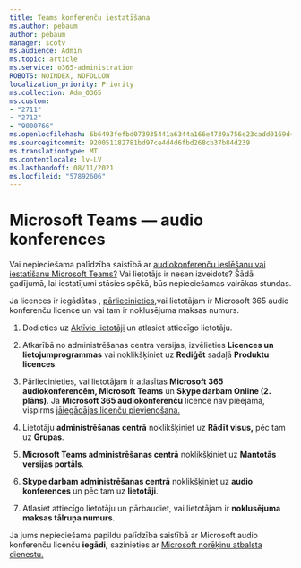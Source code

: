 ```yaml
---
title: Teams konferenču iestatīšana
ms.author: pebaum
author: pebaum
manager: scotv
ms.audience: Admin
ms.topic: article
ms.service: o365-administration
ROBOTS: NOINDEX, NOFOLLOW
localization_priority: Priority
ms.collection: Adm_O365
ms.custom:
- "2711"
- "2712"
- "9000766"
ms.openlocfilehash: 6b6493fefbd073935441a6344a166e4739a756e23cadd0169d41ebdbd927ae85
ms.sourcegitcommit: 920051182781bd97ce4d4d6fbd268cb37b84d239
ms.translationtype: MT
ms.contentlocale: lv-LV
ms.lasthandoff: 08/11/2021
ms.locfileid: "57892606"
---
```

# <a name="microsoft-teams--audio-conferencing"></a>Microsoft Teams — audio konferences

Vai nepieciešama palīdzība saistībā ar [audiokonferenču ieslēšanu vai iestatīšanu Microsoft Teams?](https://docs.microsoft.com/microsoftteams/set-up-audio-conferencing-in-teams)  Vai lietotājs ir nesen izveidots? Šādā gadījumā, lai iestatījumi stāsies spēkā, būs nepieciešamas vairākas stundas.

Ja licences ir iegādātas , [pārliecinieties,](https://docs.microsoft.com/microsoftteams/set-up-audio-conferencing-in-teams#step-2-get-and-assign-licenses)vai lietotājam ir Microsoft 365 audio konferenču licence un vai tam ir noklusējuma maksas numurs.

1. Dodieties uz [Aktīvie lietotāji](https://admin.microsoft.com/Adminportal/Home?source=applauncher#/users) un atlasiet attiecīgo lietotāju.

2. Atkarībā no administrēšanas centra versijas, izvēlieties **Licences un lietojumprogrammas** vai noklikšķiniet uz **Rediģēt** sadaļā **Produktu licences**.

3. Pārliecinieties, vai lietotājam ir atlasītas **Microsoft 365 audiokonferencēm, Microsoft Teams** un **Skype darbam Online (2. plāns)**. Ja **Microsoft 365 audiokonferenču** licence nav pieejama, vispirms [jāiegādājas licenču pievienošana.](https://docs.microsoft.com/microsoftteams/teams-add-on-licensing/microsoft-teams-add-on-licensing?tabs=small-business)

4. Lietotāju **administrēšanas centrā** noklikšķiniet uz **Rādīt visus,** pēc tam uz **Grupas**.

5. **Microsoft Teams administrēšanas centrā** noklikšķiniet uz **Mantotās versijas portāls**.

6. **Skype darbam administrēšanas centrā** noklikšķiniet uz **audio konferences** un pēc tam uz **lietotāji**.

7. Atlasiet attiecīgo lietotāju un pārbaudiet, vai lietotājam ir **noklusējuma maksas tālruņa numurs**.

Ja jums nepieciešama papildu palīdzība saistībā ar Microsoft audio konferenču licenču **iegādi,** sazinieties ar [Microsoft norēķinu atbalsta dienestu.](https://go.microsoft.com/fwlink/p/?linkid=518322)
